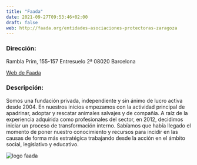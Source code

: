 ```yaml
---
title: "Faada"
date: 2021-09-27T09:53:46+02:00
draft: false
web: http://faada.org/entidades-asociaciones-protectoras-zaragoza
---
```


### Dirección: 
Rambla Prim, 155-157 Entresuelo 2ª 08020 Barcelona

[Web de Faada](http://faada.org/entidades-asociaciones-protectoras-zaragoza)

### Descripción: 

Somos una fundación privada, independiente y sin ánimo de lucro activa desde 2004. En nuestros inicios empezamos con la actividad principal de apadrinar, adoptar y rescatar animales salvajes y de compañía. A raíz de la experiencia adquirida como profesionales del sector, en 2012, decidimos iniciar un proceso de transformación interno. Sabíamos que había llegado el momento de poner nuestro conocimiento y recursos para incidir en las causas de forma más estratégica trabajando desde la acción en el ámbito social, legislativo y educativo.

![logo faada](/img/faada.png)